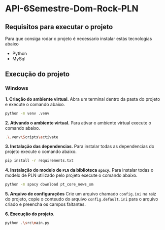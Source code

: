 # API-6Semestre-Dom-Rock-PLN

## Requisitos para executar o projeto
Para que consiga rodar o projeto é necessario instalar estás tecnologias abaixo

- Python
- MySql

## Execução do projeto
### Windows

**1. Criação do ambiente virtual.**
Abra um terminal dentro da pasta do projeto e execute o comando abaixo.
```bash
python -m venv .venv
```

**2. Ativando o ambiente virtual.**
Para ativar o ambiente virtual execute o comando abaixo.
```bash
.\.venv\Scripts\activate
```

**3. Instalação das dependencias.**
Para instalar todas as dependencias do projeto execute o comando abaixo.
```bash
pip install -r requirements.txt
```

**4. Instalação do modelo de `PLN` da biblioteca `spacy`.**
Para instalar todas o modelo de PLN utilizado pelo projeto execute o comando abaixo.
```bash
python -m spacy download pt_core_news_sm
```

**5. Arquivo de configurações**
Crie um arquivo chamado `config.ini` na raiz do projeto, copie o conteudo do arquivo `config.default.ini` para o arquivo criado e preencha os campos faltantes.


**6. Execução do projeto.**
```bash
python .\src\main.py
```